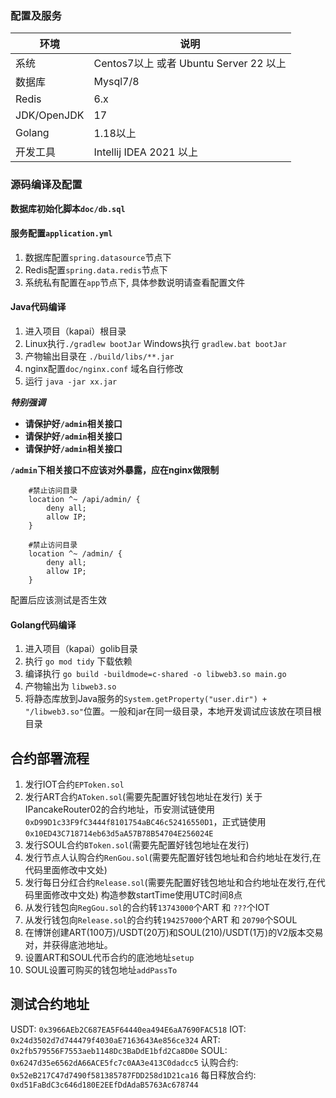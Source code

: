 ### 配置及服务

| 环境          | 说明                               |
|-------------|----------------------------------|
| 系统          | Centos7以上 或者 Ubuntu Server 22 以上 |
| 数据库         | Mysql7/8                         |
| Redis       | 6.x                              |
| JDK/OpenJDK | 17                               |
| Golang      | 1.18以上                           |
| 开发工具        | Intellij IDEA 2021 以上            |

### 源码编译及配置
**数据库初始化脚本`doc/db.sql`**

#### 服务配置`application.yml`
1. 数据库配置`spring.datasource`节点下
2. Redis配置`spring.data.redis`节点下
3. 系统私有配置在`app`节点下, 具体参数说明请查看配置文件

#### Java代码编译
1. 进入项目（kapai）根目录
2. Linux执行`./gradlew bootJar` Windows执行 `gradlew.bat bootJar`
3. 产物输出目录在 `./build/libs/**.jar`
4. nginx配置`doc/nginx.conf` 域名自行修改
5. 运行 `java -jar xx.jar`

***特别强调***
- **请保护好`/admin`相关接口**
- **请保护好`/admin`相关接口**
- **请保护好`/admin`相关接口**

**`/admin`下相关接口不应该对外暴露，应在nginx做限制**
```
    #禁止访问目录
    location ^~ /api/admin/ {
        deny all;
        allow IP;
    }

    #禁止访问目录
    location ^~ /admin/ {
        deny all;
        allow IP;
    }
```
配置后应该测试是否生效

#### Golang代码编译
1. 进入项目（kapai）golib目录
2. 执行 `go mod tidy` 下载依赖
3. 编译执行 `go build -buildmode=c-shared -o libweb3.so main.go`
4. 产物输出为 `libweb3.so`
5. 将静态库放到Java服务的`System.getProperty("user.dir") + "/libweb3.so"`位置。一般和jar在同一级目录，本地开发调试应该放在项目根目录

## 合约部署流程
1. 发行IOT合约`EPToken.sol`
2. 发行ART合约`AToken.sol`(需要先配置好钱包地址在发行)
关于IPancakeRouter02的合约地址，币安测试链使用`0xD99D1c33F9fC3444f8101754aBC46c52416550D1`，正式链使用`0x10ED43C718714eb63d5aA57B78B54704E256024E`
3. 发行SOUL合约`BToken.sol`(需要先配置好钱包地址在发行)
4. 发行节点人认购合约`RenGou.sol`(需要先配置好钱包地址和合约地址在发行,在代码里面修改中文处)
5. 发行每日分红合约`Release.sol`(需要先配置好钱包地址和合约地址在发行,在代码里面修改中文处) 构造参数startTime使用UTC时间8点
6. 从发行钱包向`RegGou.sol`的合约转`13743000`个ART 和 `???`个IOT
7. 从发行钱包向`Release.sol`的合约转`194257000`个ART 和 `20790`个SOUL
8. 在博饼创建ART(100万)/USDT(20万)和SOUL(210)/USDT(1万)的V2版本交易对，并获得底池地址。
9. 设置ART和SOUL代币合约的底池地址`setup`
10. SOUL设置可购买的钱包地址`addPassTo`

## 测试合约地址
USDT: `0x3966AEb2C687EA5F64440ea494E6aA7690FAC518`
IOT: `0x24d3502d7d744479f4030aE7163643Ae856ce324`
ART: `0x2fb579556F7553aeb1148Dc3BaDdE1bfd2Ca8D0e`
SOUL: `0x6247d35e6562dA66ACE5fc7c0AA3e413C0dadcc5`
认购合约: `0x52eB217C47d7490f581385787FDD258d1D21ca16`
每日释放合约: `0xd51FaBdC3c646d180E2EEfDdAdaB5763Ac678744`